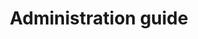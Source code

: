 ---
title: "Administration guide"
linkTitle: "Administration guide"
weight: 20
description: >
  How to deploy and administer the HortaCloud system
---